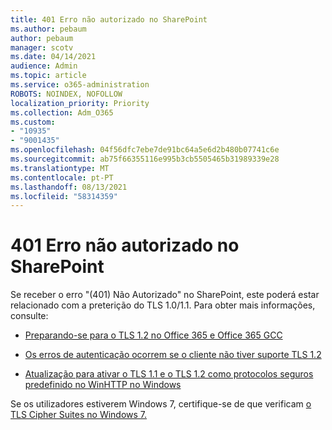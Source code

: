 ```yaml
---
title: 401 Erro não autorizado no SharePoint
ms.author: pebaum
author: pebaum
manager: scotv
ms.date: 04/14/2021
audience: Admin
ms.topic: article
ms.service: o365-administration
ROBOTS: NOINDEX, NOFOLLOW
localization_priority: Priority
ms.collection: Adm_O365
ms.custom:
- "10935"
- "9001435"
ms.openlocfilehash: 04f56dfc7ebe7de91bc64a5e6d2b480b07741c6e
ms.sourcegitcommit: ab75f66355116e995b3cb5505465b31989339e28
ms.translationtype: MT
ms.contentlocale: pt-PT
ms.lasthandoff: 08/13/2021
ms.locfileid: "58314359"
---
```

# <a name="401-unauthorized-error-in-sharepoint"></a>401 Erro não autorizado no SharePoint

Se receber o erro "(401) Não Autorizado" no SharePoint, este poderá estar relacionado com a preterição do TLS 1.0/1.1. Para obter mais informações, consulte:

- [Preparando-se para o TLS 1.2 no Office 365 e Office 365 GCC](https://docs.microsoft.com/microsoft-365/compliance/prepare-tls-1.2-in-office-365)

- [Os erros de autenticação ocorrem se o cliente não tiver suporte TLS 1.2](https://docs.microsoft.com/sharepoint/troubleshoot/administration/authentication-errors-tls12-support)

- [Atualização para ativar o TLS 1.1 e o TLS 1.2 como protocolos seguros predefinido no WinHTTP no Windows](https://support.microsoft.com/topic/update-to-enable-tls-1-1-and-tls-1-2-as-default-secure-protocols-in-winhttp-in-windows-c4bd73d2-31d7-761e-0178-11268bb10392)

Se os utilizadores estiverem Windows 7, certifique-se de que verificam [o TLS Cipher Suites no Windows 7.](https://docs.microsoft.com/windows/win32/secauthn/tls-cipher-suites-in-windows-7)